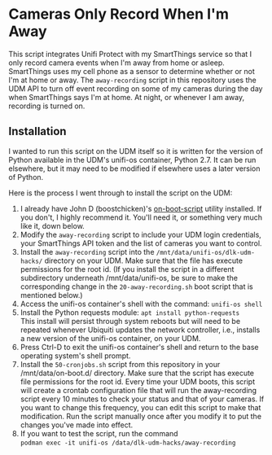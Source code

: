 # Cameras Only Record When I'm Away

This script integrates Unifi Protect with my SmartThings service so that I only record camera events when I'm away from home or asleep.  SmartThings uses my cell phone as a sensor to determine whether or not I'm at home or away.  The ```away-recording``` script in this repository uses the UDM API to turn off event recording on some of my cameras during the day when SmartThings says I'm at home.  At night, or whenever I am away, recording is turned on.

## Installation

I wanted to run this script on the UDM itself so it is written for the version of Python available in the UDM's unifi-os container, Python 2.7.  It can be run elsewhere, but it may need to be modified if elsewhere uses a later version of Python.

Here is the process I went through to install the script on the UDM:

1.  I already have John D (boostchicken)'s [on-boot-script](https://github.com/boostchicken/udm-utilities/tree/master/on-boot-script) utility installed.  If you don't, I highly recommend it.  You'll need it, or something very much like it, down below.
2.  Modify the ```away-recording``` script to include your UDM login credentials, your SmartThings API token and the list of cameras you want to control.
3.  Install the ```away-recording``` script into the ```/mnt/data/unifi-os/dlk-udm-hacks/``` directory on your UDM.  Make sure that the file has execute permissions for the root id.  (If you install the script in a different subdirectory underneath /mnt/data/unifi-os, be sure to make the corresponding change in the ```20-away-recording.sh``` boot script that is mentioned below.)
4.  Access the unifi-os container's shell with the command: ```unifi-os shell```
5.  Install the Python requests module: ```apt install python-requests```<br />This install will persist through system reboots but will need to be repeated whenever Ubiquiti updates the network controller, i.e., installs a new version of the unifi-os container, on your UDM.
6.  Press Ctrl-D to exit the unifi-os container's shell and return to the base operating system's shell prompt.
7.  Install the ```50-cronjobs.sh``` script from this repository in your /mnt/data/on-boot.d/ directory.  Make sure that the script has execute file permissions for the root id.  Every time your UDM boots, this script will create a crontab configuration file that will run the away-recording script every 10 minutes to check your status and that of your cameras.  If you want to change this frequency, you can edit this script to make that modification.  Run the script manually once after you modify it to put the changes you've made into effect.
8.  If you want to test the script, run the command <br />```podman exec -it unifi-os /data/dlk-udm-hacks/away-recording```
